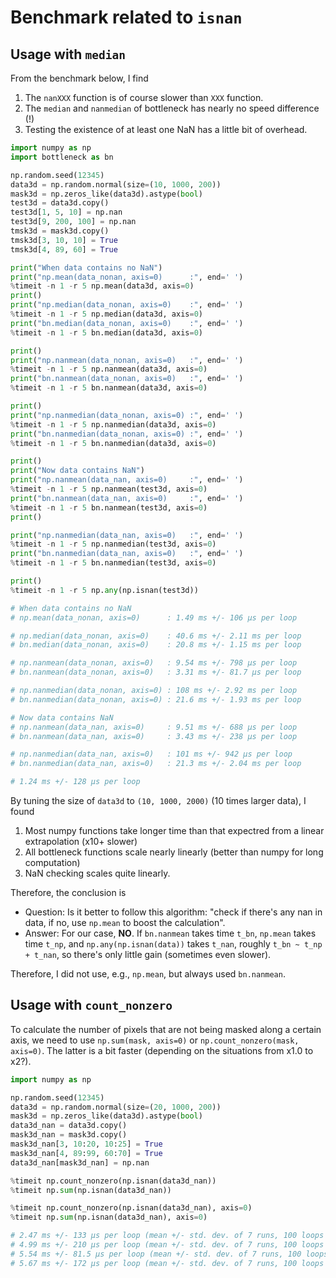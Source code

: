 # Benchmark related to ``isnan``


## Usage with ``median``

From the benchmark below, I find

1. The ``nanXXX`` function is of course slower than ``XXX`` function.
1. The ``median`` and ``nanmedian`` of bottleneck has nearly no speed difference (!)
1. Testing the existence of at least one NaN has a little bit of overhead.


```python
import numpy as np
import bottleneck as bn

np.random.seed(12345)
data3d = np.random.normal(size=(10, 1000, 200))
mask3d = np.zeros_like(data3d).astype(bool)
test3d = data3d.copy()
test3d[1, 5, 10] = np.nan
test3d[9, 200, 100] = np.nan
tmsk3d = mask3d.copy()
tmsk3d[3, 10, 10] = True
tmsk3d[4, 89, 60] = True

print("When data contains no NaN")
print("np.mean(data_nonan, axis=0)      :", end=' ')
%timeit -n 1 -r 5 np.mean(data3d, axis=0)
print()
print("np.median(data_nonan, axis=0)    :", end=' ')
%timeit -n 1 -r 5 np.median(data3d, axis=0)
print("bn.median(data_nonan, axis=0)    :", end=' ')
%timeit -n 1 -r 5 bn.median(data3d, axis=0)

print()
print("np.nanmean(data_nonan, axis=0)   :", end=' ')
%timeit -n 1 -r 5 np.nanmean(data3d, axis=0)
print("bn.nanmean(data_nonan, axis=0)   :", end=' ')
%timeit -n 1 -r 5 bn.nanmean(data3d, axis=0)

print()
print("np.nanmedian(data_nonan, axis=0) :", end=' ')
%timeit -n 1 -r 5 np.nanmedian(data3d, axis=0)
print("bn.nanmedian(data_nonan, axis=0) :", end=' ')
%timeit -n 1 -r 5 bn.nanmedian(data3d, axis=0)

print()
print("Now data contains NaN")
print("np.nanmean(data_nan, axis=0)     :", end=' ')
%timeit -n 1 -r 5 np.nanmean(test3d, axis=0)
print("bn.nanmean(data_nan, axis=0)     :", end=' ')
%timeit -n 1 -r 5 bn.nanmean(test3d, axis=0)
print()

print("np.nanmedian(data_nan, axis=0)   :", end=' ')
%timeit -n 1 -r 5 np.nanmedian(test3d, axis=0)
print("bn.nanmedian(data_nan, axis=0)   :", end=' ')
%timeit -n 1 -r 5 bn.nanmedian(test3d, axis=0)

print()
%timeit -n 1 -r 5 np.any(np.isnan(test3d))

# When data contains no NaN
# np.mean(data_nonan, axis=0)      : 1.49 ms +/- 106 µs per loop

# np.median(data_nonan, axis=0)    : 40.6 ms +/- 2.11 ms per loop
# bn.median(data_nonan, axis=0)    : 20.8 ms +/- 1.15 ms per loop

# np.nanmean(data_nonan, axis=0)   : 9.54 ms +/- 798 µs per loop
# bn.nanmean(data_nonan, axis=0)   : 3.31 ms +/- 81.7 µs per loop

# np.nanmedian(data_nonan, axis=0) : 108 ms +/- 2.92 ms per loop
# bn.nanmedian(data_nonan, axis=0) : 21.6 ms +/- 1.93 ms per loop

# Now data contains NaN
# np.nanmean(data_nan, axis=0)     : 9.51 ms +/- 688 µs per loop
# bn.nanmean(data_nan, axis=0)     : 3.43 ms +/- 238 µs per loop

# np.nanmedian(data_nan, axis=0)   : 101 ms +/- 942 µs per loop
# bn.nanmedian(data_nan, axis=0)   : 21.3 ms +/- 2.04 ms per loop

# 1.24 ms +/- 128 µs per loop

```

By tuning the size of ``data3d`` to ``(10, 1000, 2000)`` (10 times larger data), I found
1. Most numpy functions take longer time than that expectred from a linear extrapolation (x10+ slower)
1. All bottleneck functions scale nearly linearly (better than numpy for long computation)
1. NaN checking scales quite linearly.

Therefore, the conclusion is
* Question: Is it better to follow this algorithm: "check if there's any nan in data, if no, use ``np.mean`` to boost the calculation".
* Answer: For our case, **NO**. If ``bn.nanmean`` takes time ``t_bn``, ``np.mean`` takes time ``t_np``, and ``np.any(np.isnan(data))`` takes ``t_nan``, roughly ``t_bn ~ t_np + t_nan``, so there's only little gain (sometimes even slower).

Therefore, I did not use, e.g., ``np.mean``, but always used ``bn.nanmean``.


## Usage with ``count_nonzero``
To calculate the number of pixels that are not being masked along a certain axis, we need to use ``np.sum(mask, axis=0)`` or ``np.count_nonzero(mask, axis=0)``. The latter is a bit faster (depending on the situations from x1.0 to x2?).

```python
import numpy as np

np.random.seed(12345)
data3d = np.random.normal(size=(20, 1000, 200))
mask3d = np.zeros_like(data3d).astype(bool)
data3d_nan = data3d.copy()
mask3d_nan = mask3d.copy()
mask3d_nan[3, 10:20, 10:25] = True
mask3d_nan[4, 89:99, 60:70] = True
data3d_nan[mask3d_nan] = np.nan

%timeit np.count_nonzero(np.isnan(data3d_nan))
%timeit np.sum(np.isnan(data3d_nan))

%timeit np.count_nonzero(np.isnan(data3d_nan), axis=0)
%timeit np.sum(np.isnan(data3d_nan), axis=0)

# 2.47 ms +/- 133 µs per loop (mean +/- std. dev. of 7 runs, 100 loops each)
# 4.99 ms +/- 210 µs per loop (mean +/- std. dev. of 7 runs, 100 loops each)
# 5.54 ms +/- 81.5 µs per loop (mean +/- std. dev. of 7 runs, 100 loops each)
# 5.67 ms +/- 172 µs per loop (mean +/- std. dev. of 7 runs, 100 loops each)
```
